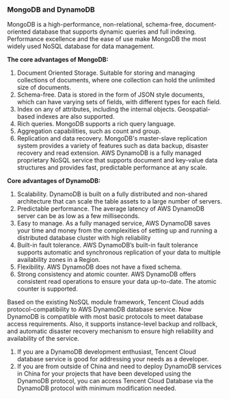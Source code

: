 ### MongoDB and DynamoDB
MongoDB is a high-performance, non-relational, schema-free, document-oriented database that supports dynamic queries and full indexing. Performance excellence and the ease of use make MongoDB the most widely used NoSQL database for data management.

**The core advantages of MongoDB:** 
1. Document Oriented Storage. Suitable for storing and managing collections of documents, where one collection can hold the unlimited size of documents. 
2. Schema-free. Data is stored in the form of JSON style documents, which can have varying sets of fields, with different types for each field.
3. Index on any of attributes, including the internal objects. Geospatial-based indexes are also supported.
4. Rich queries. MongoDB supports a rich query language.
5. Aggregation capabilities, such as count and group.
6. Replication and data recovery. MongoDB's master-slave replication system provides a variety of features such as data backup, disaster recovery and read extension.
AWS DynamoDB is a fully managed proprietary NoSQL service that supports document and key-value data structures and provides fast, predictable performance at any scale.

**Core advantages of DynamoDB:**
1. Scalability. DynamoDB is built on a fully distributed and non-shared architecture that can scale the table assets to a large number of servers.
2. Predictable performance. The average latency of AWS DynamoDB server can be as low as a few milliseconds.
3. Easy to manage. As a fully managed service, AWS DynamoDB saves your time and money from the complexities of setting up and running a  distributed database cluster with high reliability
4. Built-in fault tolerance. AWS DynamoDB’s built-in fault tolerance supports automatic and synchronous replication of your data to multiple availability zones in a Region.
5. Flexibility. AWS DynamoDB does not have a fixed schema.
6. Strong consistency and atomic counter. AWS DynamoDB offers consistent read operations to ensure your data up-to-date. The atomic counter is supported.

Based on the existing NoSQL module framework, Tencent Cloud adds protocol-compatibility to AWS DynamoDB database service. Now DynamoDB is compatible with most basic protocols to meet database access requirements. Also, it supports instance-level backup and rollback, and automatic disaster recovery mechanism to ensure high reliability and availability of the service.
1. If you are a DynamoDB development enthusiast, Tencent Cloud database service is good for addressing your needs as a developer.
2. If you are from outside of China and need to deploy DynamoDB services in China for your projects that have been developed using the DynamoDB protocol, you can access Tencent Cloud Database via the DynamoDB protocol with minimum modification needed.

